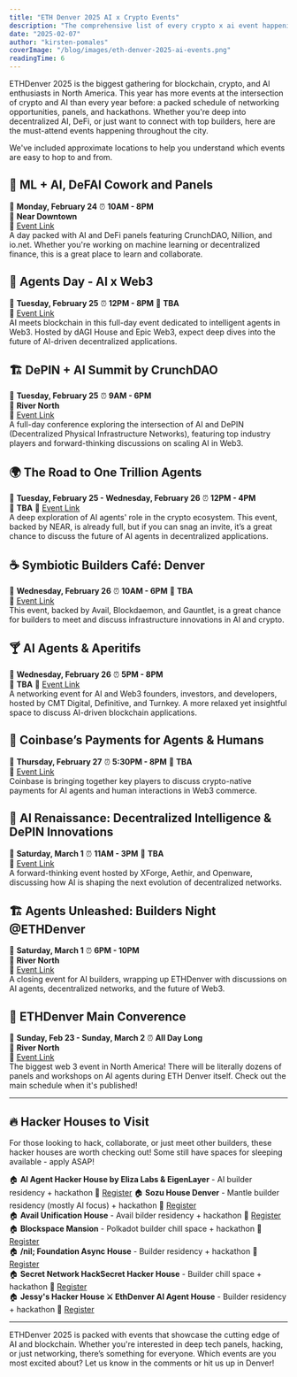 ```yaml
---
title: "ETH Denver 2025 AI x Crypto Events"
description: "The comprehensive list of every crypto x ai event happening at ETH Denver 2025"
date: "2025-02-07"
author: "kirsten-pomales"
coverImage: "/blog/images/eth-denver-2025-ai-events.png"
readingTime: 6
---
```


ETHDenver 2025 is the biggest gathering for blockchain, crypto, and AI enthusiasts in North America. This year has more events at the intersection of crypto and AI than every year before: a packed schedule of networking opportunities, panels, and hackathons. Whether you're deep into decentralized AI, DeFi, or just want to connect with top builders, here are the must-attend events happening throughout the city.

We've included approximate locations to help you understand which events are easy to hop to and from. 

## 🤖 **ML + AI, DeFAI Cowork and Panels**  
📅 **Monday, February 24** ⏰ **10AM - 8PM**  
📍 **Near Downtown**  
🔗 [Event Link](https://lu.ma/1nmhylxr)  
A day packed with AI and DeFi panels featuring CrunchDAO, Nillion, and io.net. Whether you're working on machine learning or decentralized finance, this is a great place to learn and collaborate.

## 🧠 **Agents Day - AI x Web3**  
📅 **Tuesday, February 25** ⏰ **12PM - 8PM**
📍 **TBA**   
🔗 [Event Link](https://lu.ma/agentsday?utm_source=cryptonomads)  
AI meets blockchain in this full-day event dedicated to intelligent agents in Web3. Hosted by dAGI House and Epic Web3, expect deep dives into the future of AI-driven decentralized applications.

## 🏗️ **DePIN + AI Summit by CrunchDAO**  
📅 **Tuesday, February 25** ⏰ **9AM - 6PM**  
📍 **River North**  
🔗 [Event Link](https://lu.ma/gpxd56xc)  
A full-day conference exploring the intersection of AI and DePIN (Decentralized Physical Infrastructure Networks), featuring top industry players and forward-thinking discussions on scaling AI in Web3.

## 🌍 **The Road to One Trillion Agents**  
📅 **Tuesday, February 25 - Wednesday, February 26** ⏰ **12PM - 4PM**  
📍 **TBA** 
🔗 [Event Link](https://lu.ma/g6gungqq)  
A deep exploration of AI agents' role in the crypto ecosystem. This event, backed by NEAR, is already full, but if you can snag an invite, it’s a great chance to discuss the future of AI agents in decentralized applications.

## ☕ **Symbiotic Builders Café: Denver**  
📅 **Wednesday, February 26** ⏰ **10AM - 6PM**
📍 **TBA**   
🔗 [Event Link](https://lu.ma/euynxqqy)  
This event, backed by Avail, Blockdaemon, and Gauntlet, is a great chance for builders to meet and discuss infrastructure innovations in AI and crypto.

## 🍸 **AI Agents & Aperitifs**  
📅 **Wednesday, February 26** ⏰ **5PM - 8PM**  
📍 **TBA** 
🔗 [Event Link](https://lu.ma/ETHDenAIAgentsAperitifs)  
A networking event for AI and Web3 founders, investors, and developers, hosted by CMT Digital, Definitive, and Turnkey. A more relaxed yet insightful space to discuss AI-driven blockchain applications.

## 🤝 **Coinbase’s Payments for Agents & Humans**  
📅 **Thursday, February 27** ⏰ **5:30PM - 8PM** 
📍 **TBA**  
🔗 [Event Link](https://lu.ma/vpyilgfc)  
Coinbase is bringing together key players to discuss crypto-native payments for AI agents and human interactions in Web3 commerce.

## 🎨 **AI Renaissance: Decentralized Intelligence & DePIN Innovations**  
📅 **Saturday, March 1** ⏰ **11AM - 3PM** 
📍 **TBA**  
🔗 [Event Link](https://lu.ma/wiph46w0)  
A forward-thinking event hosted by XForge, Aethir, and Openware, discussing how AI is shaping the next evolution of decentralized networks.

## 🏗️ **Agents Unleashed: Builders Night @ETHDenver**  
📅 **Saturday, March 1** ⏰ **6PM - 10PM**  
📍 **River North**  
🔗 [Event Link](https://lu.ma/7ulasmk8)  
A closing event for AI builders, wrapping up ETHDenver with discussions on AI agents, decentralized networks, and the future of Web3.

## 🦬 **ETHDenver Main Converence**  
📅 **Sunday, Feb 23 - Sunday, March 2** ⏰ **All Day Long**  
📍 **River North**  
🔗 [Event Link](https://www.ethdenver.com/)  
The biggest web 3 event in North America! There will be literally dozens of panels and workshops on AI agents during ETH Denver itself. Check out the main schedule when it's published!

---

## 🔥 **Hacker Houses to Visit**

For those looking to hack, collaborate, or just meet other builders, these hacker houses are worth checking out! Some still have spaces for sleeping available - apply ASAP!

🏠 **AI Agent Hacker House by Eliza Labs & EigenLayer** - AI builder residency + hackathon 🔗 [Register](https://x.com/eigenlayer/status/1876294474864730335) 
🏠 **Sozu House Denver** - Mantle builder residency (mostly AI focus) + hackathon 🔗 [Register](https://x.com/sozuhaus/status/1878804015066001646)   
🏠 **Avail Unification House** - Avail bilder residency + hackathon 🔗 [Register](https://lu.ma/vcs9cqv3)   
🏠 **Blockspace Mansion** - Polkadot builder chill space + hackathon 🔗 [Register](https://lu.ma/losttribeshackerhouse)  
🏠 **/nil; Foundation Async House** - Builder residency + hackathon 🔗 [Register](https://x.com/nil_foundation/status/1887589538492498232)  
🏠 **Secret Network HackSecret Hacker House** - Builder chill space + hackathon 🔗 [Register](https://lu.ma/1b214uv5)  
🏠 **Jessy's Hacker House ⚔️ EthDenver AI Agent House** - Builder residency + hackathon 🔗 [Register](https://x.com/wehack247/status/1744613084688199860)  

---

ETHDenver 2025 is packed with events that showcase the cutting edge of AI and blockchain. Whether you're interested in deep tech panels, hacking, or just networking, there’s something for everyone. Which events are you most excited about? Let us know in the comments or hit us up in Denver!

